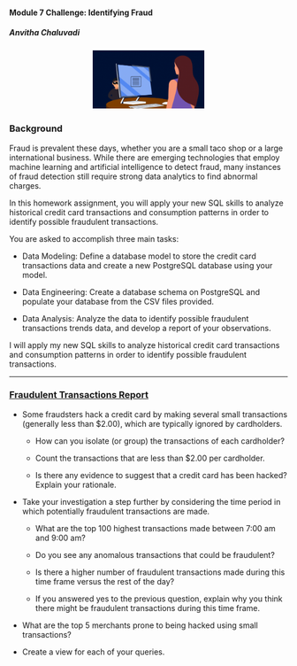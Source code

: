 #### Module 7 Challenge: Identifying Fraud
##### Anvitha Chaluvadi

<p align="center">
<img src = Images/fraud.gif width =40% height 30%=/>
</p>

### Background
Fraud is prevalent these days, whether you are a small taco shop or a large international business. While there are emerging technologies that employ machine learning and artificial intelligence to detect fraud, many instances of fraud detection still require strong data analytics to find abnormal charges.

In this homework assignment, you will apply your new SQL skills to analyze historical credit card transactions and consumption patterns in order to identify possible fraudulent transactions.

 You are asked to accomplish three main tasks:

* Data Modeling: Define a database model to store the credit card transactions data and create a new PostgreSQL database using your model.

* Data Engineering: Create a database schema on PostgreSQL and populate your database from the CSV files provided.

* Data Analysis: Analyze the data to identify possible fraudulent transactions trends data, and develop a report of your observations.

I will apply my new SQL skills to analyze historical credit card transactions and consumption patterns in order to identify possible fraudulent transactions.

---

### <ins>Fraudulent Transactions Report</ins>

* Some fraudsters hack a credit card by making several small transactions (generally less than $2.00), which are typically ignored by cardholders.

    * How can you isolate (or group) the transactions of each cardholder?

    * Count the transactions that are less than $2.00 per cardholder.

    * Is there any evidence to suggest that a credit card has been hacked? Explain your rationale.

* Take your investigation a step further by considering the time period in which potentially fraudulent transactions are made.

    * What are the top 100 highest transactions made between 7:00 am and 9:00 am?

    * Do you see any anomalous transactions that could be fraudulent?

    * Is there a higher number of fraudulent transactions made during this time frame versus the rest of the day?

    * If you answered yes to the previous question, explain why you think there might be fraudulent transactions during this time frame.

* What are the top 5 merchants prone to being hacked using small transactions?
* Create a view for each of your queries.